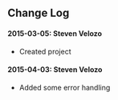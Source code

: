 Change Log
--

#### 2015-03-05: Steven Velozo
* Created project

#### 2015-04-03: Steven Velozo
* Added some error handling
